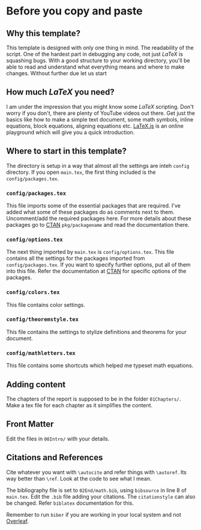 # Before you copy and paste

  ## Why this template?

  This template is designed with only one thing in mind. The readability of the script. One of the hardest part in debugging any code, not just $LaTeX$ is squashing bugs. With a good structure to your working directory, you'll be able to read and understand what everything means and where to make changes. Without further due let us start


  ## How much $LaTeX$ you need?
  I am under the impression that you might know some $LaTeX$ scripting. Don't worry if you don't, there are plenty of YouTube videos out there. Get just the basics like how to make a simple text document, some math symbols, inline equations, block equations, aligning equations etc. [LaTeX.js](https://latex.js.org/playground.html) is an online playground which will give you a quick introduction.

  ## Where to start in this template?
  The directory is setup in a way that almost all the settings are inteh `config` directory. If you open `main.tex`, the first thing included is the `config/packages.tex`. 

  ### `config/packages.tex`
  This file imports some of the essential packages that are required. I've added what some of these packages do as comments next to them. Uncomment/add the required packages here. For more details about these packages go to [CTAN](https://www.ctan.org/) `pkg/packagename` and read the documentation there.
  
  ### `config/options.tex`
  The next thing imported by `main.tex` is `config/options.tex`. This file contains all the settings for the packages imported from `config/packages.tex`. If you want to specify further options, put all of them into this file. Refer the documentation at [CTAN](https://www.ctan.org) for specific options of the packages.

  ### `config/colors.tex`
  This file contains color settings.

  ### `config/theoremstyle.tex`
  This file contains the settings to stylize definitions and theorems for your document.

  ### `config/mathletters.tex`
  This file contains some shortcuts which helped me typeset math equations.

  ## Adding content
  The chapters of the report is supposed to be in the folder `01Chapters/`. Make a tex file for each chapter as it simplifies the content.

  ## Front Matter
  Edit the files in `00Intro/` with your details.

  ## Citations and References
  Cite whatever you want with `\autocite` and refer things with `\autoref`. Its way better than `\ref`. Look at the code to see what I mean.

  The bibliography file is set to `02End/math.bib`, using `bibsource` in line 8 of `main.tex`. Edit the `.bib` file adding your citations. The `citationstyle` can also be changed. Refer `biblatex` documentation for this. 

  Remember to run `biber` if you are working in your local system and not [Overleaf](https://www.overleaf.com).
